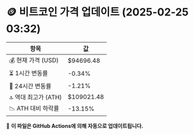 # 🪙 비트코인 가격 업데이트 (2025-02-25 03:32)

| 항목                | 값 |
|--------------------|----------------|
| 💰 현재 가격 (USD) | $94696.48 |
| ⏳ 1시간 변동률    | -0.34% |
| 📆 24시간 변동률   | -1.21% |
| 🔝 역대 최고가 (ATH) | $109021.48 |
| 📉 ATH 대비 하락률 | -13.15% |

🔄 **이 파일은 GitHub Actions에 의해 자동으로 업데이트됩니다.**
